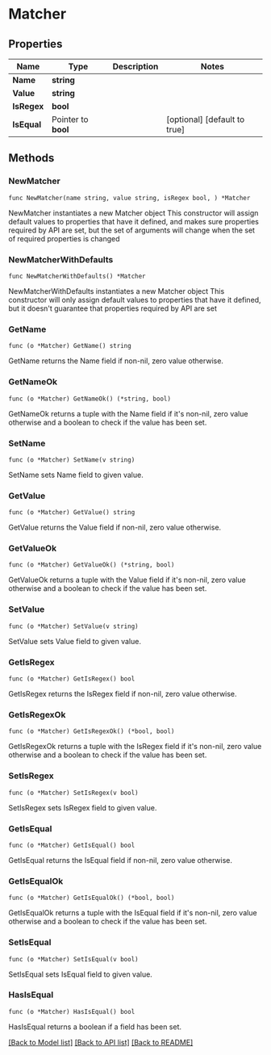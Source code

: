 # Matcher

## Properties

Name | Type | Description | Notes
------------ | ------------- | ------------- | -------------
**Name** | **string** |  | 
**Value** | **string** |  | 
**IsRegex** | **bool** |  | 
**IsEqual** | Pointer to **bool** |  | [optional] [default to true]

## Methods

### NewMatcher

`func NewMatcher(name string, value string, isRegex bool, ) *Matcher`

NewMatcher instantiates a new Matcher object
This constructor will assign default values to properties that have it defined,
and makes sure properties required by API are set, but the set of arguments
will change when the set of required properties is changed

### NewMatcherWithDefaults

`func NewMatcherWithDefaults() *Matcher`

NewMatcherWithDefaults instantiates a new Matcher object
This constructor will only assign default values to properties that have it defined,
but it doesn't guarantee that properties required by API are set

### GetName

`func (o *Matcher) GetName() string`

GetName returns the Name field if non-nil, zero value otherwise.

### GetNameOk

`func (o *Matcher) GetNameOk() (*string, bool)`

GetNameOk returns a tuple with the Name field if it's non-nil, zero value otherwise
and a boolean to check if the value has been set.

### SetName

`func (o *Matcher) SetName(v string)`

SetName sets Name field to given value.


### GetValue

`func (o *Matcher) GetValue() string`

GetValue returns the Value field if non-nil, zero value otherwise.

### GetValueOk

`func (o *Matcher) GetValueOk() (*string, bool)`

GetValueOk returns a tuple with the Value field if it's non-nil, zero value otherwise
and a boolean to check if the value has been set.

### SetValue

`func (o *Matcher) SetValue(v string)`

SetValue sets Value field to given value.


### GetIsRegex

`func (o *Matcher) GetIsRegex() bool`

GetIsRegex returns the IsRegex field if non-nil, zero value otherwise.

### GetIsRegexOk

`func (o *Matcher) GetIsRegexOk() (*bool, bool)`

GetIsRegexOk returns a tuple with the IsRegex field if it's non-nil, zero value otherwise
and a boolean to check if the value has been set.

### SetIsRegex

`func (o *Matcher) SetIsRegex(v bool)`

SetIsRegex sets IsRegex field to given value.


### GetIsEqual

`func (o *Matcher) GetIsEqual() bool`

GetIsEqual returns the IsEqual field if non-nil, zero value otherwise.

### GetIsEqualOk

`func (o *Matcher) GetIsEqualOk() (*bool, bool)`

GetIsEqualOk returns a tuple with the IsEqual field if it's non-nil, zero value otherwise
and a boolean to check if the value has been set.

### SetIsEqual

`func (o *Matcher) SetIsEqual(v bool)`

SetIsEqual sets IsEqual field to given value.

### HasIsEqual

`func (o *Matcher) HasIsEqual() bool`

HasIsEqual returns a boolean if a field has been set.


[[Back to Model list]](../README.md#documentation-for-models) [[Back to API list]](../README.md#documentation-for-api-endpoints) [[Back to README]](../README.md)


